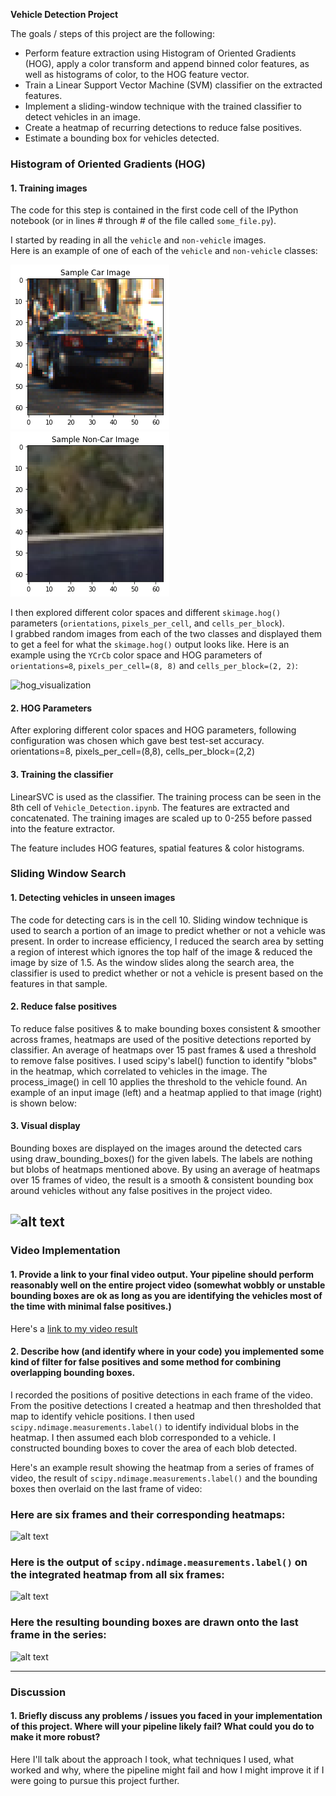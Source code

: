 **Vehicle Detection Project**

The goals / steps of this project are the following:

* Perform feature extraction using Histogram of Oriented Gradients (HOG), apply a color transform and append binned color features, as well as histograms of color, to the HOG feature vector.
* Train a Linear Support Vector Machine (SVM) classifier on the extracted features.
* Implement a sliding-window technique with the trained classifier to detect vehicles in an image.
* Create a heatmap of recurring detections to reduce false positives.
* Estimate a bounding box for vehicles detected.

[//]: # (Image References)
[car]: ./examples/car.png
[non_car]: ./examples/non_car.png
[grayscale]: ./examples/grayscale.jpg
[hog_visualization]: ./examples/hog_visualization.jpg
[image3]: ./examples/sliding_windows.jpg
[image4]: ./examples/sliding_window.jpg
[image5]: ./examples/bboxes_and_heat.png
[image6]: ./examples/labels_map.png
[image7]: ./examples/output_bboxes.png
[video1]: ./project_video.mp4

### Histogram of Oriented Gradients (HOG)

#### 1. Training images

The code for this step is contained in the first code cell of the IPython notebook (or in lines # through # of the file called `some_file.py`).  

I started by reading in all the `vehicle` and `non-vehicle` images.  
Here is an example of one of each of the `vehicle` and `non-vehicle` classes:

![car][car]
![non car][non_car]

I then explored different color spaces and different `skimage.hog()` parameters (`orientations`, `pixels_per_cell`, and `cells_per_block`).  
I grabbed random images from each of the two classes and displayed them to get a feel for what the `skimage.hog()` output looks like.
Here is an example using the `YCrCb` color space and HOG parameters of `orientations=8`, `pixels_per_cell=(8, 8)` and `cells_per_block=(2, 2)`:

![hog_visualization][hog_visualization]

#### 2. HOG Parameters

After exploring different color spaces and HOG parameters, following configuration was chosen which gave best test-set accuracy.
orientations=8, pixels_per_cell=(8,8), cells_per_block=(2,2)

#### 3. Training the classifier

LinearSVC is used as the classifier. The training process can be seen in the 8th cell of `Vehicle_Detection.ipynb`. The features are 
extracted and concatenated. The training images are scaled up to 0-255 before passed into the feature extractor.

The feature includes HOG features, spatial features & color histograms. 

### Sliding Window Search

#### 1. Detecting vehicles in unseen images

The code for detecting cars is in the cell 10.
Sliding window technique is used to search a portion of an image to predict whether or not a vehicle was present. In order to increase
efficiency, I reduced the search area by setting a region of interest which ignores the top half of the image & reduced the image by size of 1.5.
As the window slides along the search area, the classifier is used to predict whether or not a vehicle is present based on the features in that sample.

#### 2. Reduce false positives

To reduce false positives & to make bounding boxes consistent & smoother across frames, heatmaps are used of the positive detections reported by classifier.
An average of heatmaps over 15 past frames & used a threshold to remove false positives. I used scipy's label() function to identify "blobs" in the heatmap,
which correlated to vehicles in the image. The process_image() in cell 10 applies the threshold to the vehicle found. An example of an input image (left) and a heatmap 
applied to that image (right) is shown below:

#### 3. Visual display

Bounding boxes are displayed on the images around the detected cars using draw_bounding_boxes() for the given labels. The labels are nothing but blobs of heatmaps
mentioned above. By using an average of heatmaps over 15 frames of video, the result is a smooth & consistent bounding box around vehicles without any false positives
in the project video.


![alt text][image4]
---

### Video Implementation

#### 1. Provide a link to your final video output.  Your pipeline should perform reasonably well on the entire project video (somewhat wobbly or unstable bounding boxes are ok as long as you are identifying the vehicles most of the time with minimal false positives.)
Here's a [link to my video result](./project_video.mp4)


#### 2. Describe how (and identify where in your code) you implemented some kind of filter for false positives and some method for combining overlapping bounding boxes.

I recorded the positions of positive detections in each frame of the video.  From the positive detections I created a heatmap and then thresholded that map to identify vehicle positions.  I then used `scipy.ndimage.measurements.label()` to identify individual blobs in the heatmap.  I then assumed each blob corresponded to a vehicle.  I constructed bounding boxes to cover the area of each blob detected.  

Here's an example result showing the heatmap from a series of frames of video, the result of `scipy.ndimage.measurements.label()` and the bounding boxes then overlaid on the last frame of video:

### Here are six frames and their corresponding heatmaps:

![alt text][image5]

### Here is the output of `scipy.ndimage.measurements.label()` on the integrated heatmap from all six frames:
![alt text][image6]

### Here the resulting bounding boxes are drawn onto the last frame in the series:
![alt text][image7]



---

### Discussion

#### 1. Briefly discuss any problems / issues you faced in your implementation of this project.  Where will your pipeline likely fail?  What could you do to make it more robust?

Here I'll talk about the approach I took, what techniques I used, what worked and why, where the pipeline might fail and how I might improve it if I were going to pursue this project further.  

